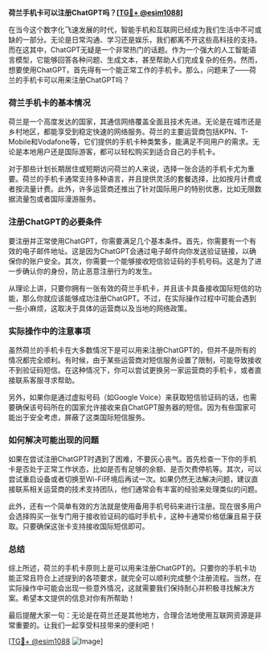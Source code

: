 **荷兰手机卡可以注册ChatGPT吗？[[TG💪+ @esim1088](https://t.me/s/esim1088)]**

在当今这个数字化飞速发展的时代，智能手机和互联网已经成为我们生活中不可或缺的一部分。无论是日常沟通、学习还是娱乐，我们都离不开这些高科技的支持。而在这其中，ChatGPT无疑是一个非常热门的话题。作为一个强大的人工智能语言模型，它能够回答各种问题、生成文本，甚至帮助人们完成复杂的任务。然而，想要使用ChatGPT，首先得有一个能正常工作的手机卡。那么，问题来了——荷兰的手机卡可以用来注册ChatGPT吗？

### 荷兰手机卡的基本情况

荷兰是一个高度发达的国家，其通信网络覆盖全面且技术先进。无论是在城市还是乡村地区，都能享受到稳定快速的网络服务。荷兰的主要运营商包括KPN、T-Mobile和Vodafone等，它们提供的手机卡种类繁多，能满足不同用户的需求。无论是本地用户还是国际游客，都可以轻松购买到适合自己的手机卡。

对于那些计划长期居住或短期访问荷兰的人来说，选择一张合适的手机卡尤为重要。荷兰的手机卡通常支持多种语言，并且提供灵活的套餐选择，比如按月计费或者按流量计费。此外，许多运营商还推出了针对国际用户的特别优惠，比如无限数据流量包或者国际漫游服务。

### 注册ChatGPT的必要条件

要注册并正常使用ChatGPT，你需要满足几个基本条件。首先，你需要有一个有效的电子邮件地址。这是因为ChatGPT会通过电子邮件向你发送验证链接，以确保你的账户安全。其次，你需要一个能够接收短信验证码的手机号码。这是为了进一步确认你的身份，防止恶意注册行为的发生。

从理论上讲，只要你拥有一张有效的荷兰手机卡，并且该卡具备接收国际短信的功能，那么你就应该能够成功注册ChatGPT。不过，在实际操作过程中可能会遇到一些小麻烦，这取决于具体的运营商以及当地的网络政策。

### 实际操作中的注意事项

虽然荷兰的手机卡在大多数情况下是可以用来注册ChatGPT的，但并不是所有的情况都完全顺利。有时候，由于某些运营商对短信服务设置了限制，可能导致接收不到验证码短信。在这种情况下，你可以尝试更换另一家运营商的手机卡，或者直接联系客服寻求帮助。

另外，如果你是通过虚拟号码（如Google Voice）来获取短信验证码的话，也需要确保该号码所在的国家允许接收来自ChatGPT服务器的短信。因为有些国家可能出于安全考虑，屏蔽了这类国际短信服务。

### 如何解决可能出现的问题

如果在尝试注册ChatGPT时遇到了困难，不要灰心丧气。首先检查一下你的手机卡是否处于正常工作状态，比如是否有足够的余额、是否欠费停机等。其次，可以尝试重启设备或者切换至Wi-Fi环境后再试一次。如果仍然无法解决问题，建议直接联系相关运营商的技术支持团队，他们通常会有丰富的经验来处理类似的问题。

此外，还有一个简单有效的方法就是使用备用手机号码来进行注册。现在很多用户会选择购买一张专门用于接收验证码的临时手机卡，这种卡通常价格低廉且易于获取。只要确保这张卡支持接收国际短信即可。

### 总结

综上所述，荷兰的手机卡原则上是可以用来注册ChatGPT的。只要你的手机卡功能正常且符合上述提到的各项要求，就完全可以顺利完成整个注册流程。当然，在实际操作中可能会出现一些意外情况，这就需要我们保持耐心并积极寻找解决方案。希望本文提供的信息对你有所帮助！

最后提醒大家一句：无论是在荷兰还是其他地方，合理合法地使用互联网资源是非常重要的。让我们一起享受科技带来的便利吧！

[[TG💪+ @esim1088](https://t.me/s/esim1088) ![Image](https://i.postimg.cc/4NQfJmqS/Snipaste-2025-05-13-00-14-12.png)]